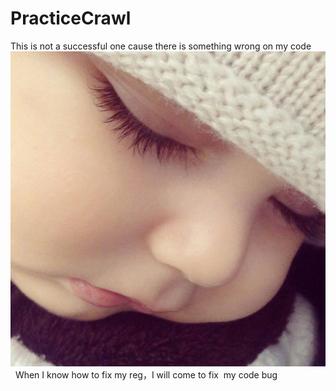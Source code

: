 # PracticeCrawl
  This is not a successful one cause there is something wrong on my code
 ![image](https://github.com/doublechenfor/PracticeCrawl/blob/master/ko.jpg) 
 When I know how to fix my reg，I will come to fix  my code bug
